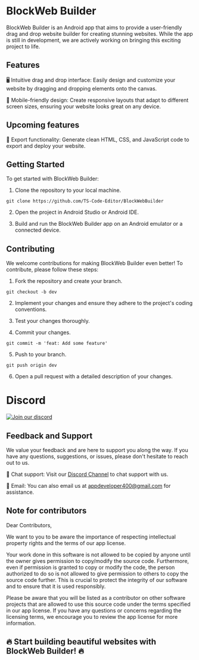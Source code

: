 # BlockWeb Builder

BlockWeb Builder is an Android app that aims to provide a user-friendly drag and drop website builder for creating stunning websites. While the app is still in development, we are actively working on bringing this exciting project to life.

## Features

🖥️ Intuitive drag and drop interface: Easily design and customize your website by dragging and dropping elements onto the canvas.

📱 Mobile-friendly design: Create responsive layouts that adapt to different screen sizes, ensuring your website looks great on any device.

## Upcoming features

🚀 Export functionality: Generate clean HTML, CSS, and JavaScript code to export and deploy your website.

## Getting Started

To get started with BlockWeb Builder:

1. Clone the repository to your local machine.

```shell
git clone https://github.com/TS-Code-Editor/BlockWebBuilder
```

2. Open the project in Android Studio or Android IDE.

3. Build and run the BlockWeb Builder app on an Android emulator or a connected device.

## Contributing

We welcome contributions for making BlockWeb Builder even better! To contribute, please follow these steps:

1. Fork the repository and create your branch.

```shell
git checkout -b dev
```

2. Implement your changes and ensure they adhere to the project's coding conventions.

3. Test your changes thoroughly.

4. Commit your changes.

```shell
git commit -m 'feat: Add some feature'
```

5. Push to your branch.

```shell
git push origin dev
```

6. Open a pull request with a detailed description of your changes.

# Discord
[![Join our discord](https://invidget.switchblade.xyz/RM5qaZs4kd)](https://discord.gg/RM5qaZs4kd)

## Feedback and Support

We value your feedback and are here to support you along the way. If you have any questions, suggestions, or issues, please don't hesitate to reach out to us.

💬 Chat support: Visit our [Discord Channel](https://discord.gg/RM5qaZs4kd) to chat support with us.

📧 Email: You can also email us at appdeveloper400@gmail.com for assistance.

## Note for contributors

Dear Contributors,

We want to you to be aware the importance of respecting intellectual property rights and the terms of our app license.

Your work done in this software is not allowed to be copied by anyone until the owner gives permission to copy/modify the source code. Furthermore, even if permission is granted to copy or modify the code, the person authorized to do so is not allowed to give permission to others to copy the source code further. This is crucial to protect the integrity of our software and to ensure that it is used responsibly.

Please be aware that you will be listed as a contributor on other software projects that are allowed to use this source code under the terms specified in our app license. If you have any questions or concerns regarding the licensing terms, we encourage you to review the app license for more information.

## 🔥 Start building beautiful websites with BlockWeb Builder! 🔥
